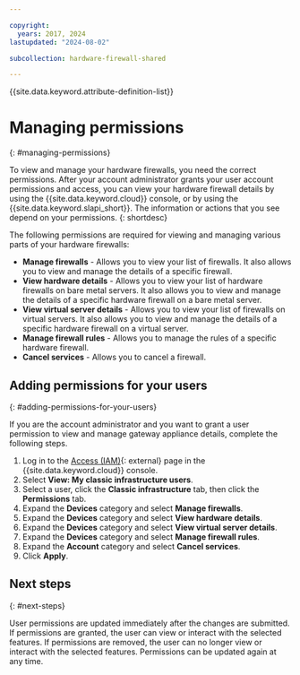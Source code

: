 ```yaml
---

copyright:
  years: 2017, 2024
lastupdated: "2024-08-02"

subcollection: hardware-firewall-shared

---
```


{{site.data.keyword.attribute-definition-list}}

# Managing permissions
{: #managing-permissions}

To view and manage your hardware firewalls, you need the correct permissions. After your account administrator grants your user account permissions and access, you can view your hardware firewall details by using the {{site.data.keyword.cloud}} console, or by using the {{site.data.keyword.slapi_short}}. The information or actions that you see depend on your permissions.
{: shortdesc}

The following permissions are required for viewing and managing various parts of your hardware firewalls:

* **Manage firewalls** - Allows you to view your list of firewalls. It also allows you to view and manage the details of a specific firewall.
* **View hardware details** - Allows you to view your list of hardware firewalls on bare metal servers. It also allows you to view and manage the details of a specific hardware firewall on a bare metal server.
* **View virtual server details** - Allows you to view your list of firewalls on virtual servers. It also allows you to view and manage the details of a specific hardware firewall on a virtual server.
* **Manage firewall rules** - Allows you to manage the rules of a specific hardware firewall.
* **Cancel services** - Allows you to cancel a firewall.

## Adding permissions for your users
{: #adding-permissions-for-your-users}

If you are the account administrator and you want to grant a user permission to view and manage gateway appliance details, complete the following steps.

1. Log in to the [Access (IAM)](/iam/users){: external} page in the {{site.data.keyword.cloud}} console.
2. Select **View: My classic infrastructure users**.
3. Select a user, click the **Classic infrastructure** tab, then click the **Permissions** tab.
4. Expand the **Devices** category and select **Manage firewalls**.
5. Expand the **Devices** category and select **View hardware details**.
6. Expand the **Devices** category and select **View virtual server details**.
7. Expand the **Devices** category and select **Manage firewall rules**.
8. Expand the **Account** category and select **Cancel services**.
9. Click **Apply**.

## Next steps
{: #next-steps}

User permissions are updated immediately after the changes are submitted. If permissions are granted, the user can view or interact with the selected features. If permissions are removed, the user can no longer view or interact with the selected features. Permissions can be updated again at any time.
